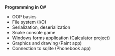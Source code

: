 **Programming in C#**

* OOP basics
* File system (I/O)
* Serialization, deserialization
* Snake console game
* Windows forms application (Calculator project)
* Graphics and drawing (Paint app)
* Connection to sqlite (Phonebook app)
